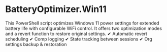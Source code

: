 # BatteryOptimizer.Win11
This PowerShell script optimizes Windows 11 power settings for extended battery life with configurable WiFi control. It offers two optimization modes and a revert function to restore original settings. ✔ Automatic revert scheduling ✔ Comp logging ✔ State tracking between sessions ✔ Org settings backup &amp; restoration
